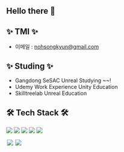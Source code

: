## Hello there 👋

## ✨ TMI ✨

- 이메일 : <nohsongkyun@gmail.com>

## ✨ Studing ✨
- Gangdong SeSAC Unreal Studying ~~!
- Udemy Work Experience Unity Education
- Skilltreelab Unreal Education
  
## 🛠 Tech Stack 🛠
  <img src="https://img.shields.io/badge/C-A8B9CC?style=flat-square&logo=C&logoColor=white"/></a>
  <img src="https://img.shields.io/badge/C++-00599C?style=flat-square&logo=C%2B%2B&logoColor=white"/></a>
  <img src="https://img.shields.io/badge/C%23%20-F03E2F?style=flat-square&logo=C%20Sharp&logoColor=white"/></a>
  <img src="https://img.shields.io/badge/Unreal Engine-0E1128?style=flat-square&logo=UnrealEngine&logoColor=white"/></a>
  <img src="https://img.shields.io/badge/Unity Engine-FE6A1F?style=flat-square&logo=unity&logoColor=white"/></a>
  
  <img src="https://img.shields.io/badge/-C%23%20-black?style=flat&logo=C%20Sharp" style="height : auto; margin-left : 2px; margin-right : 2px;"/>
  <img src="https://img.shields.io/badge/github-181717?style=for-the-badge&logo=github&logoColor=white">
